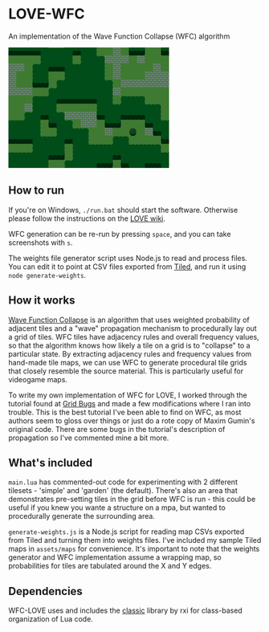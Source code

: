 # LOVE-WFC

An implementation of the Wave Function Collapse (WFC) algorithm

![A WFC-generated landscape](screenshot.png)

## How to run

If you're on Windows, `./run.bat` should start the software. Otherwise please follow the instructions on the [LOVE wiki](https://love2d.org/wiki/Getting_Started#Running_Games).

WFC generation can be re-run by pressing `space`, and you can take screenshots with `s`.

The weights file generator script uses Node.js to read and process files. You can edit it to point at CSV files exported from [Tiled](https://www.mapeditor.org/), and run it using `node generate-weights`.

## How it works

[Wave Function Collapse](https://github.com/mxgmn/WaveFunctionCollapse) is an algorithm that uses weighted probability of adjacent tiles and a "wave" propagation mechanism to procedurally lay out a grid of tiles. WFC tiles have adjacency rules and overall frequency values, so that the algorithm knows how likely a tile on a grid is to "collapse" to a particular state. By extracting adjacency rules and frequency values from hand-made tile maps, we can use WFC to generate procedural tile grids that closely resemble the source material. This is particularly useful for videogame maps.

To write my own implementation of WFC for LOVE, I worked through the tutorial found at [Grid Bugs](https://www.gridbugs.org/wave-function-collapse) and made a few modifications where I ran into trouble. This is the best tutorial I've been able to find on WFC, as most authors seem to gloss over things or just do a rote copy of Maxim Gumin's original code. There are some bugs in the tutorial's description of propagation so I've commented mine a bit more.

## What's included

`main.lua` has commented-out code for experimenting with 2 different tilesets - 'simple' and 'garden' (the default). There's also an area that demonstrates pre-setting tiles in the grid before WFC is run - this could be useful if you knew you wante a structure on a mpa, but wanted to procedurally generate the surrounding area.

`generate-weights.js` is a Node.js script for reading map CSVs exported from Tiled and turning them into weights files. I've included my sample Tiled maps in `assets/maps` for convenience. It's important to note that the weights generator and WFC implementation assume a wrapping map, so probabilities for tiles are tabulated around the X and Y edges.

## Dependencies

WFC-LOVE uses and includes the [classic](https://github.com/rxi/classic) library by rxi for class-based organization of Lua code.
